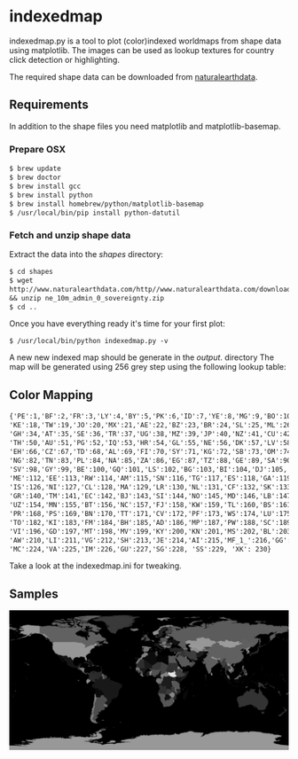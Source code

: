 # indexedmap
indexedmap.py is a tool to plot (color)indexed worldmaps from shape data using matplotlib.
The images can be used as lookup textures for country click detection or highlighting.

The required shape data can be downloaded from [naturalearthdata](http://www.naturalearthdata.com/http//www.naturalearthdata.com/download/10m/cultural/ne_10m_admin_0_sovereignty.zip).

## Requirements
In addition to the shape files you need matplotlib and matplotlib-basemap.

### Prepare OSX
```
$ brew update
$ brew doctor
$ brew install gcc
$ brew install python
$ brew install homebrew/python/matplotlib-basemap
$ /usr/local/bin/pip install python-datutil
```

### Fetch and unzip shape data
Extract the data into the *shapes* directory:

```
$ cd shapes
$ wget http://www.naturalearthdata.com/http//www.naturalearthdata.com/download/10m/cultural/ne_10m_admin_0_sovereignty.zip && unzip ne_10m_admin_0_sovereignty.zip
$ cd ..
```

Once you have everything ready it's time for your first plot:

```
$ /usr/local/bin/python indexedmap.py -v
```
A new new indexed map should be generate in the *output*.
 directory
 The map will be generated using 256 grey step using the following lookup table:

## Color Mapping
```
{'PE':1,'BF':2,'FR':3,'LY':4,'BY':5,'PK':6,'ID':7,'YE':8,'MG':9,'BO':10,'CI':11,'DZ':12,'CH':13,'CM':14,'MK':15,'BW':16,'UA':17,
'KE':18,'TW':19,'JO':20,'MX':21,'AE':22,'BZ':23,'BR':24,'SL':25,'ML':26,'CD':27,'IT':28,'SO':29,'AF':30,'BD':31,'DO':32,'GW':33,
'GH':34,'AT':35,'SE':36,'TR':37,'UG':38,'MZ':39,'JP':40,'NZ':41,'CU':42,'VE':43,'PT':44,'CO':45,'MR':46,'AO':47,'DE':48,'SD':49,
'TH':50,'AU':51,'PG':52,'IQ':53,'HR':54,'GL':55,'NE':56,'DK':57,'LV':58,'RO':59,'ZM':60,'IR':61,'MM':62,'ET':63,'GT':64,'SR':65,
'EH':66,'CZ':67,'TD':68,'AL':69,'FI':70,'SY':71,'KG':72,'SB':73,'OM':74,'PA':75,'AR':76,'GB':77,'CR':78,'PY':79,'GN':80,'IE':81,
'NG':82,'TN':83,'PL':84,'NA':85,'ZA':86,'EG':87,'TZ':88,'GE':89,'SA':90,'VN':91,'RU':92,'HT':93,'BA':94,'IN':95,'CN':96,'CA':97,
'SV':98,'GY':99,'BE':100,'GQ':101,'LS':102,'BG':103,'BI':104,'DJ':105,'AZ':106,'MY':107,'PH':108,'UY':109,'CG':110,'RS':111,
'ME':112,'EE':113,'RW':114,'AM':115,'SN':116,'TG':117,'ES':118,'GA':119,'HU':120,'MW':121,'TJ':122,'KH':123,'KR':124,'HN':125,
'IS':126,'NI':127,'CL':128,'MA':129,'LR':130,'NL':131,'CF':132,'SK':133,'LT':134,'ZW':135,'LK':136,'IL':137,'LA':138,'KP':139,
'GR':140,'TM':141,'EC':142,'BJ':143,'SI':144,'NO':145,'MD':146,'LB':147,'NP':148,'ER':149,'US':150,'KZ':151,'AQ':152,'SZ':153,
'UZ':154,'MN':155,'BT':156,'NC':157,'FJ':158,'KW':159,'TL':160,'BS':161,'VU':162,'FK':163,'GM':164,'QA':165,'JM':166,'CY':167,
'PR':168,'PS':169,'BN':170,'TT':171,'CV':172,'PF':173,'WS':174,'LU':175,'KM':176,'MU':177,'FO':178,'ST':179,'AN':180,'DM':181,
'TO':182,'KI':183,'FM':184,'BH':185,'AD':186,'MP':187,'PW':188,'SC':189,'AG':190,'BB':191,'TC':192,'VC':193,'LC':194,'YT':195,
'VI':196,'GD':197,'MT':198,'MV':199,'KY':200,'KN':201,'MS':202,'BL':203,'NU':204,'PM':205,'CK':206,'WF':207,'AS':208,'MH':209,
'AW':210,'LI':211,'VG':212,'SH':213,'JE':214,'AI':215,'MF_1_':216,'GG':217,'SM':218,'BM':219,'TV':220,'NR':221,'GI':222,'PN':223,
'MC':224,'VA':225,'IM':226,'GU':227,'SG':228, 'SS':229, 'XK': 230}
```

Take a look at the indexedmap.ini for tweaking.
## Samples
![sample_image](sample/map_indexed.png)

